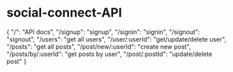 # social-connect-API

{
  "/": "API docs",
  "/signup": "signup",
  "/signin": "signin",
  "/signout": "signout",
  "/users": "get all users",
  "/user/:userId": "get/update/delete user",
  "/posts": "get all posts",
  "/post/new/:userId": "create new post",
  "/posts/by/:userId": "get posts by user",
  "/post/:postId": "update/delete post"
}
